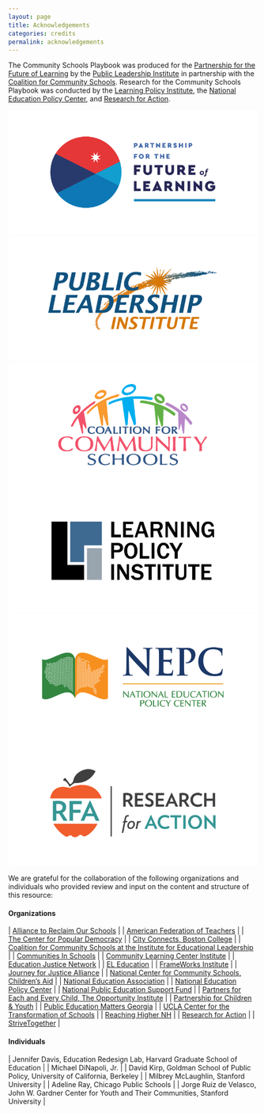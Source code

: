 ```yaml
---
layout: page
title: Acknowledgements
categories: credits
permalink: acknowledgements
---
```


The Community Schools Playbook was produced for the [Partnership for the Future of Learning](https://futureforlearning.org/) by the [Public Leadership Institute](http://publicleadershipinstitute.org/) in partnership with the [Coalition for Community Schools](http://www.communityschools.org/). Research for the Community Schools Playbook was conducted by the [Learning Policy Institute](https://learningpolicyinstitute.org/), the [National Education Policy Center](https://nepc.colorado.edu/), and [Research for Action](https://www.researchforaction.org/).

<div class="box alt">
				<div class="row 50% uniform">
					<div class="4u"><span class="image fit"><a href="https://futureforlearning.org/" target="_blank"><img src="assets/images/partner-pfl.png" alt="The logo of the Partnership for the Future of Learning"></a></span></div>
					<div class="4u"><span class="image fit"><a href="http://publicleadershipinstitute.org/" target="_blank"><img src="assets/images/partner-pli.png" alt="The logo of the Public Leadership Institute"></a></span></div>
					<div class="4u$"><span class="image fit"><a href="http://www.communityschools.org/" target="_blank"><img src="assets/images/partner-cfcs.png" alt="The logo of the Coalition for Community Schools"></a></span></div>
					<!-- Break -->
					<div class="4u"><span class="image fit"><a href="https://learningpolicyinstitute.org/" target="_blank"><img src="assets/images/partner-lpi.png" alt="The logo of the Learning Policy Institute"></a></span></div>
					<div class="4u"><span class="image fit"><a href="https://nepc.colorado.edu/" target="_blank"><img src="assets/images/partner-nepc.png" alt="The logo of the National Education Policy Center"></a></span></div>
					<div class="4u$"><span class="image fit"><a href="https://www.researchforaction.org/" target="_blank"><img src="assets/images/partner-rfa.png" alt="The logo of Research for Action"></a></span></div>
				</div>
			</div>


We are grateful for the collaboration of the following organizations and individuals who provided review and input on the content and structure of this resource:

#### Organizations

| [Alliance to Reclaim Our Schools](http://www.reclaimourschools.org/) |
| [American Federation of Teachers](https://www.aft.org/) |
| [The Center for Popular Democracy](https://populardemocracy.org/) |
| [City Connects, Boston College](https://www.bc.edu/bc-web/schools/lsoe/sites/cityconnects.html) |
| [Coalition for Community Schools at the Institute for Educational Leadership](http://www.communityschools.org/) |
| [Communities In Schools](https://www.communitiesinschools.org/) |
| [Community Learning Center Institute](http://clcinstitute.org/) |
| [Education Justice Network](https://www.npesf.org/networks/education-justice-network/) |
| [EL Education](https://eleducation.org/) |
| [FrameWorks Institute](https://www.frameworksinstitute.org/) |
| [Journey for Justice Alliance](https://www.j4jalliance.com/) |
| [National Center for Community Schools, Children’s Aid](https://www.childrensaidnyc.org/programs/national-center-community-schools) |
| [National Education Association](http://www.nea.org/) |
| [National Education Policy Center](https://nepc.colorado.edu/) |
| [National Public Education Support Fund](https://www.npesf.org/) |
| [Partners for Each and Every Child, The Opportunity Institute](https://theopportunityinstitute.org/partners-for-each-and-every-child/) |
| [Partnership for Children & Youth](https://www.partnerforchildren.org/) |
| [Public Education Matters Georgia](https://publiceducationmattersga.org/) |
| [UCLA Center for the Transformation of Schools](http://transformschools.ucla.edu/) |
| [Reaching Higher NH](https://reachinghighernh.org/) |
| [Research for Action](https://www.researchforaction.org/) |
| [StriveTogether](https://www.strivetogether.org/) |

#### Individuals

| Jennifer Davis, Education Redesign Lab, Harvard Graduate School of Education |
| Michael DiNapoli, Jr. |
| David Kirp, Goldman School of Public Policy, University of California, Berkeley |
| Milbrey McLaughlin, Stanford University |
| Adeline Ray, Chicago Public Schools |
| Jorge Ruiz de Velasco, John W. Gardner Center for Youth and Their Communities, Stanford University |

